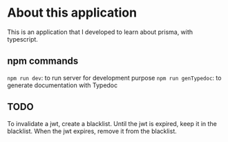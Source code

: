 # About this application
This is an application that I developed to learn about prisma, with typescript.

## npm commands
`npm run dev`: to run server for development purpose
`npm run genTypedoc`: to generate documentation with Typedoc

## TODO
To invalidate a jwt, create a blacklist.
Until the jwt is expired, keep it in the blacklist.
When the jwt expires, remove it from the blacklist.

